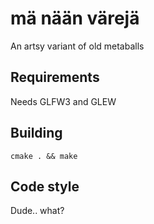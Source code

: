 mä nään värejä
==============

An artsy variant of old metaballs

## Requirements

Needs GLFW3 and GLEW

## Building

    cmake . && make

## Code style

Dude.. what?
